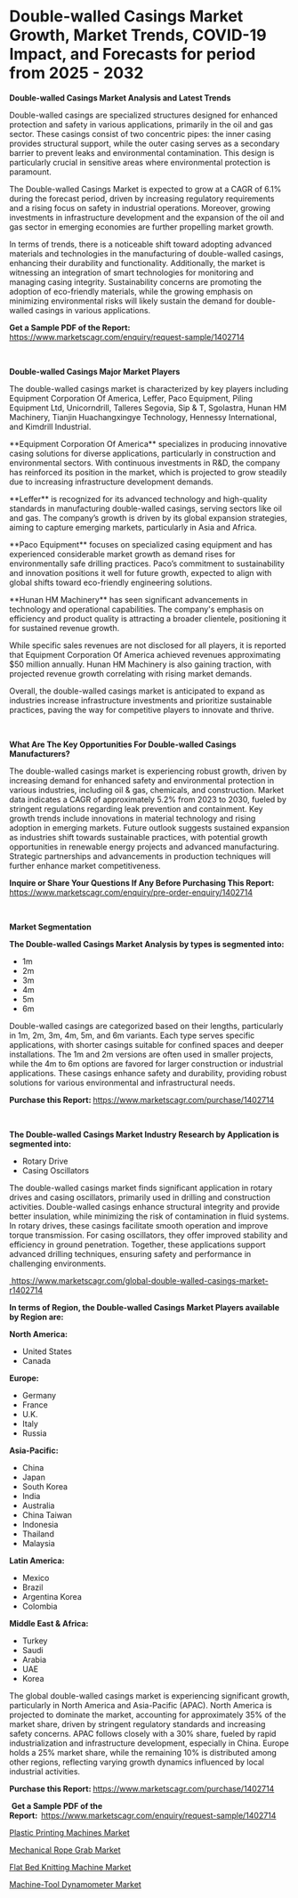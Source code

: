 <p><h1>Double-walled Casings Market Growth, Market Trends, COVID-19 Impact, and Forecasts for period from 2025 - 2032</h1></p><p><strong>Double-walled Casings Market Analysis and Latest Trends</strong></p>
<p><p>Double-walled casings are specialized structures designed for enhanced protection and safety in various applications, primarily in the oil and gas sector. These casings consist of two concentric pipes: the inner casing provides structural support, while the outer casing serves as a secondary barrier to prevent leaks and environmental contamination. This design is particularly crucial in sensitive areas where environmental protection is paramount.</p><p>The Double-walled Casings Market is expected to grow at a CAGR of 6.1% during the forecast period, driven by increasing regulatory requirements and a rising focus on safety in industrial operations. Moreover, growing investments in infrastructure development and the expansion of the oil and gas sector in emerging economies are further propelling market growth.</p><p>In terms of trends, there is a noticeable shift toward adopting advanced materials and technologies in the manufacturing of double-walled casings, enhancing their durability and functionality. Additionally, the market is witnessing an integration of smart technologies for monitoring and managing casing integrity. Sustainability concerns are promoting the adoption of eco-friendly materials, while the growing emphasis on minimizing environmental risks will likely sustain the demand for double-walled casings in various applications.</p></p>
<p><strong>Get a Sample PDF of the Report:&nbsp;</strong> <a href="https://www.marketscagr.com/enquiry/request-sample/1402714?utm_campaign=1869&utm_medium=2&utm_source=Github&utm_content=ia&utm_term=28032025&utm_id=double-walled-casings">https://www.marketscagr.com/enquiry/request-sample/1402714</a></p>
<p>&nbsp;</p>
<p><strong>Double-walled Casings Major Market Players</strong></p>
<p><p>The double-walled casings market is characterized by key players including Equipment Corporation Of America, Leffer, Paco Equipment, Piling Equipment Ltd, Unicorndrill, Talleres Segovia, Sip & T, Sgolastra, Hunan HM Machinery, Tianjin Huachangxingye Technology, Hennessy International, and Kimdrill Industrial. </p><p>**Equipment Corporation Of America** specializes in producing innovative casing solutions for diverse applications, particularly in construction and environmental sectors. With continuous investments in R&D, the company has reinforced its position in the market, which is projected to grow steadily due to increasing infrastructure development demands.</p><p>**Leffer** is recognized for its advanced technology and high-quality standards in manufacturing double-walled casings, serving sectors like oil and gas. The company’s growth is driven by its global expansion strategies, aiming to capture emerging markets, particularly in Asia and Africa.</p><p>**Paco Equipment** focuses on specialized casing equipment and has experienced considerable market growth as demand rises for environmentally safe drilling practices. Paco’s commitment to sustainability and innovation positions it well for future growth, expected to align with global shifts toward eco-friendly engineering solutions.</p><p>**Hunan HM Machinery** has seen significant advancements in technology and operational capabilities. The company's emphasis on efficiency and product quality is attracting a broader clientele, positioning it for sustained revenue growth.</p><p>While specific sales revenues are not disclosed for all players, it is reported that Equipment Corporation Of America achieved revenues approximating $50 million annually. Hunan HM Machinery is also gaining traction, with projected revenue growth correlating with rising market demands.</p><p>Overall, the double-walled casings market is anticipated to expand as industries increase infrastructure investments and prioritize sustainable practices, paving the way for competitive players to innovate and thrive.</p></p>
<p>&nbsp;</p>
<p><strong>What Are The Key Opportunities For Double-walled Casings Manufacturers?</strong></p>
<p><p>The double-walled casings market is experiencing robust growth, driven by increasing demand for enhanced safety and environmental protection in various industries, including oil & gas, chemicals, and construction. Market data indicates a CAGR of approximately 5.2% from 2023 to 2030, fueled by stringent regulations regarding leak prevention and containment. Key growth trends include innovations in material technology and rising adoption in emerging markets. Future outlook suggests sustained expansion as industries shift towards sustainable practices, with potential growth opportunities in renewable energy projects and advanced manufacturing. Strategic partnerships and advancements in production techniques will further enhance market competitiveness.</p></p>
<p><strong>Inquire or Share Your Questions If Any Before Purchasing This Report:</strong> <a href="https://www.marketscagr.com/enquiry/pre-order-enquiry/1402714?utm_campaign=1869&utm_medium=2&utm_source=Github&utm_content=ia&utm_term=28032025&utm_id=double-walled-casings">https://www.marketscagr.com/enquiry/pre-order-enquiry/1402714</a></p>
<p>&nbsp;</p>
<p><strong>Market Segmentation</strong></p>
<p><strong>The Double-walled Casings Market Analysis by types is segmented into:</strong></p>
<p><ul><li>1m</li><li>2m</li><li>3m</li><li>4m</li><li>5m</li><li>6m</li></ul></p>
<p><p>Double-walled casings are categorized based on their lengths, particularly in 1m, 2m, 3m, 4m, 5m, and 6m variants. Each type serves specific applications, with shorter casings suitable for confined spaces and deeper installations. The 1m and 2m versions are often used in smaller projects, while the 4m to 6m options are favored for larger construction or industrial applications. These casings enhance safety and durability, providing robust solutions for various environmental and infrastructural needs.</p></p>
<p><strong>Purchase this Report:&nbsp;</strong><a href="https://www.marketscagr.com/purchase/1402714?utm_campaign=1869&utm_medium=2&utm_source=Github&utm_content=ia&utm_term=28032025&utm_id=double-walled-casings">https://www.marketscagr.com/purchase/1402714</a></p>
<p>&nbsp;</p>
<p><strong>The Double-walled Casings Market Industry Research by Application is segmented into:</strong></p>
<p><ul><li>Rotary Drive</li><li>Casing Oscillators</li></ul></p>
<p><p>The double-walled casings market finds significant application in rotary drives and casing oscillators, primarily used in drilling and construction activities. Double-walled casings enhance structural integrity and provide better insulation, while minimizing the risk of contamination in fluid systems. In rotary drives, these casings facilitate smooth operation and improve torque transmission. For casing oscillators, they offer improved stability and efficiency in ground penetration. Together, these applications support advanced drilling techniques, ensuring safety and performance in challenging environments.</p></p>
<p><a href="https://www.marketscagr.com/global-double-walled-casings-market-r1402714?utm_campaign=1869&utm_medium=2&utm_source=Github&utm_content=ia&utm_term=28032025&utm_id=double-walled-casings">&nbsp;https://www.marketscagr.com/global-double-walled-casings-market-r1402714</a></p>
<p><strong>In terms of Region, the Double-walled Casings Market Players available by Region are:</strong></p>
<p>
    <p> <strong> North America: </strong>
        <ul>
            <li>United States</li>
            <li>Canada</li>
        </ul>
        </p> 
    <p> <strong> Europe: </strong>
        <ul>
            <li>Germany</li>
            <li>France</li>
            <li>U.K.</li>
            <li>Italy</li>
            <li>Russia</li>
        </ul>
        </p> 
    <p> <strong> Asia-Pacific: </strong>
        <ul>
            <li>China</li>
            <li>Japan</li>
            <li>South Korea</li>
            <li>India</li>
            <li>Australia</li>
            <li>China Taiwan</li>
            <li>Indonesia</li>
            <li>Thailand</li>
            <li>Malaysia</li>
        </ul>
        </p> 
    <p> <strong> Latin America: </strong>
        <ul>
            <li>Mexico</li>
            <li>Brazil</li>
            <li>Argentina Korea</li>
            <li>Colombia</li>
        </ul>
        </p> 
    <p> <strong> Middle East & Africa: </strong>
        <ul>
            <li>Turkey</li>
            <li>Saudi</li>
            <li>Arabia</li>
            <li>UAE</li>
            <li>Korea</li>
        </ul>
    </p>
    </p>
<p><p>The global double-walled casings market is experiencing significant growth, particularly in North America and Asia-Pacific (APAC). North America is projected to dominate the market, accounting for approximately 35% of the market share, driven by stringent regulatory standards and increasing safety concerns. APAC follows closely with a 30% share, fueled by rapid industrialization and infrastructure development, especially in China. Europe holds a 25% market share, while the remaining 10% is distributed among other regions, reflecting varying growth dynamics influenced by local industrial activities.</p></p>
<p><strong>Purchase this Report: </strong><a href="https://www.marketscagr.com/purchase/1402714?utm_campaign=1869&utm_medium=2&utm_source=Github&utm_content=ia&utm_term=28032025&utm_id=double-walled-casings">https://www.marketscagr.com/purchase/1402714</a></p>
<p>&nbsp;<strong>Get a Sample PDF of the Report:&nbsp;&nbsp;</strong><a href="https://www.marketscagr.com/enquiry/request-sample/1402714?utm_campaign=1869&utm_medium=2&utm_source=Github&utm_content=ia&utm_term=28032025&utm_id=double-walled-casings">https://www.marketscagr.com/enquiry/request-sample/1402714</a></p>
<p><strong></strong></p>
<p><p><a href="https://github.com/provorikovar/Market-Research-Report-List-7/blob/main/plastic-printing-machines-market.md?utm_campaign=1869&utm_medium=2&utm_source=Github&utm_content=ia&utm_term=28032025&utm_id=double-walled-casings">Plastic Printing Machines Market</a></p><p><a href="https://github.com/bhatttutty2p/Market-Research-Report-List-1/blob/main/mechanical-rope-grab-market.md?utm_campaign=1869&utm_medium=2&utm_source=Github&utm_content=ia&utm_term=28032025&utm_id=double-walled-casings">Mechanical Rope Grab Market</a></p><p><a href="https://github.com/CliffMedina6/Market-Research-Report-List-7/blob/main/flat-bed-knitting-machine-market.md?utm_campaign=1869&utm_medium=2&utm_source=Github&utm_content=ia&utm_term=28032025&utm_id=double-walled-casings">Flat Bed Knitting Machine Market</a></p><p><a href="https://github.com/ekerswenzlb0/Market-Research-Report-List-1/blob/main/machine-tool-dynamometer-market.md?utm_campaign=1869&utm_medium=2&utm_source=Github&utm_content=ia&utm_term=28032025&utm_id=double-walled-casings">Machine-Tool Dynamometer Market</a></p></p>